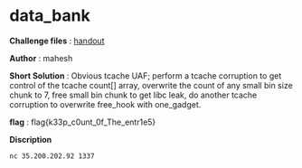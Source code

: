 # data_bank  

**Challenge files** : [handout](Handout/)

**Author** : mahesh

**Short Solution** : Obvious tcache UAF; perform a tcache corruption to get control of the tcache count[] array, overwrite the count of any small bin size chunk to 7, free small bin chunk to get libc leak, do another tcache corruption to overwrite free_hook with one_gadget.

**flag** : flag{k33p_c0unt_0f_The_entr1e5}

**Discription**

``` 
nc 35.200.202.92 1337

```

